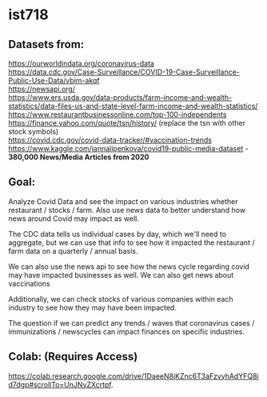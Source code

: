 # ist718

## Datasets from:  
https://ourworldindata.org/coronavirus-data  
https://data.cdc.gov/Case-Surveillance/COVID-19-Case-Surveillance-Public-Use-Data/vbim-akqf  
https://newsapi.org/  
https://www.ers.usda.gov/data-products/farm-income-and-wealth-statistics/data-files-us-and-state-level-farm-income-and-wealth-statistics/  
https://www.restaurantbusinessonline.com/top-100-independents  
https://finance.yahoo.com/quote/tsn/history/ (replace the tsn with other stock symbols)  
https://covid.cdc.gov/covid-data-tracker/#vaccination-trends
https://www.kaggle.com/jannalipenkova/covid19-public-media-dataset - **380,000 News/Media Articles from 2020**

## Goal: 
Analyze Covid Data and see the impact on various industries whether restaurant / stocks / farm. Also use news data to better understand how news around Covid may impact as well.

The CDC data tells us individual cases by day, which we'll need to aggregate, but we can use that info to see how it impacted the restaurant / farm data on a quarterly / annual basis.

We can also use the news api to see how the news cycle regarding covid may have impacted businesses as well. We can also get news about vaccinations

Additionally, we can check stocks of various companies within each industry to see how they may have been impacted.

The question if we can predict any trends / waves that coronavirus cases / immunizations / newscycles can impact finances on specific industries.

## Colab: (Requires Access)
https://colab.research.google.com/drive/1DaeeN8jKZnc6T3aFzvyhAdYFQ8id7dgp#scrollTo=UnJNyZXcrtpf.
